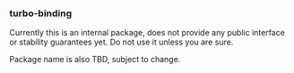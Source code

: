### turbo-binding

Currently this is an internal package, does not provide any public interface or stability guarantees yet. Do not use it unless you are sure.

Package name is also TBD, subject to change.
